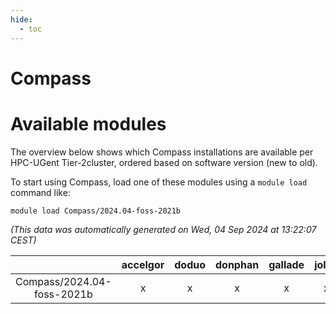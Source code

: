 ```yaml
---
hide:
  - toc
---
```


Compass
=======

# Available modules


The overview below shows which Compass installations are available per HPC-UGent Tier-2cluster, ordered based on software version (new to old).

To start using Compass, load one of these modules using a `module load` command like:

```shell
module load Compass/2024.04-foss-2021b
```

*(This data was automatically generated on Wed, 04 Sep 2024 at 13:22:07 CEST)*  

| |accelgor|doduo|donphan|gallade|joltik|shinx|skitty|
| :---: | :---: | :---: | :---: | :---: | :---: | :---: | :---: |
|Compass/2024.04-foss-2021b|x|x|x|x|x|-|x|
